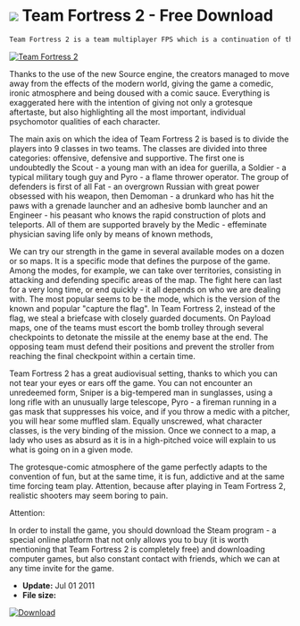 # ![](https://cdn.softexe.net/static/icon/win.gif) Team Fortress 2  - Free Download

```sh
Team Fortress 2 is a team multiplayer FPS which is a continuation of the famous Team Fortress Classic. However, it gave up the realistic approach to gameplay and the best possible reproduction of reality.
```
[![Team Fortress 2](https://gallery.dpcdn.pl/imgc/Tools/63499/g_-_420x350_1.5_-_x20151112111302_0.jpg)](https://softexe.net/win/games-entertainment/shooters/team-fortress-2:pcdgc.html)

Thanks to the use of the new Source engine, the creators managed to move away from the effects of the modern world, giving the game a comedic, ironic atmosphere and being doused with a comic sauce. Everything is exaggerated here with the intention of giving not only a grotesque aftertaste, but also highlighting all the most important, individual psychomotor qualities of each character.
 
 The main axis on which the idea of ​​Team Fortress 2 is based is to divide the players into 9 classes in two teams. The classes are divided into three categories: offensive, defensive and supportive. The first one is undoubtedly the Scout - a young man with an idea for guerilla, a Soldier - a typical military tough guy and Pyro - a flame thrower operator. The group of defenders is first of all Fat - an overgrown Russian with great power obsessed with his weapon, then Demoman - a drunkard who has hit the paws with a grenade launcher and an adhesive bomb launcher and an Engineer - his peasant who knows the rapid construction of plots and teleports. All of them are supported bravely by the Medic - effeminate physician saving life only by means of known methods,
 
 We can try our strength in the game in several available modes on a dozen or so maps. It is a specific mode that defines the purpose of the game. Among the modes, for example, we can take over territories, consisting in attacking and defending specific areas of the map. The fight here can last for a very long time, or end quickly - it all depends on who we are dealing with. The most popular seems to be the mode, which is the version of the known and popular "capture the flag". In Team Fortress 2, instead of the flag, we steal a briefcase with closely guarded documents. On Payload maps, one of the teams must escort the bomb trolley through several checkpoints to detonate the missile at the enemy base at the end. The opposing team must defend their positions and prevent the stroller from reaching the final checkpoint within a certain time.
 
 Team Fortress 2 has a great audiovisual setting, thanks to which you can not tear your eyes or ears off the game. You can not encounter an unredeemed form, Sniper is a big-tempered man in sunglasses, using a long rifle with an unusually large telescope, Pyro - a fireman running in a gas mask that suppresses his voice, and if you throw a medic with a pitcher, you will hear some muffled slam. Equally unscrewed, what character classes, is the very binding of the mission. Once we connect to a map, a lady who uses as absurd as it is in a high-pitched voice will explain to us what is going on in a given mode. 
 
 The grotesque-comic atmosphere of the game perfectly adapts to the convention of fun, but at the same time, it is fun, addictive and at the same time forcing team play. Attention, because after playing in Team Fortress 2, realistic shooters may seem boring to pain.
 
 
 Attention:
 
 In order to install the game, you should download the Steam program - a special online platform that not only allows you to buy (it is worth mentioning that Team Fortress 2 is completely free) and downloading computer games, but also constant contact with friends, which we can at any time invite for the game.


- **Update:** Jul 01 2011
- **File size:** 

[![Download](https://cdn.softexe.net/static/img/download.png)](https://softexe.net/win/games-entertainment/shooters/team-fortress-2:pcdgc.html)


